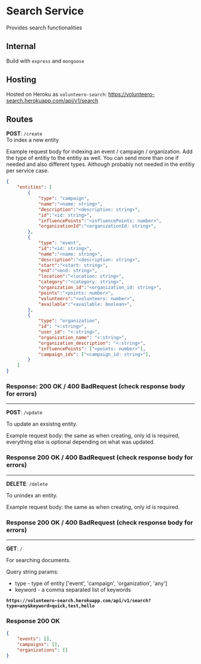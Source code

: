 # Search Service  
Provides search functionalities
## Internal  
Build with `express` and `mongoose`   
## Hosting  
Hosted on Heroku as `volunteero-search`: https://volunteero-search.herokuapp.com/api/v1/search
## Routes  

**POST**: ``/create``  
To index a new entity

Example request body for indexing an event / campaign / organization. Add the type of entitiy to the entitiy as well. You can send more than one if needed and also different types. Although probably not needed in the entitiy per service case.    
```json
{
	"entities": [
		{
			"type": "campaign",
			"name":"<name: string>",
			"description":"<description: string>",
			"id":"<id: string>",
			"influencePoints":"<influencePoints: number>",
			"organizationId":"<organizationId: string>",
		},
		{
			"type": "event",
			"id":"<id: string>",
			"name":"<name: string>",
			"description":"<description: string>",
			"start":"<start: string>",
			"end":"<end: string>",
			"location":"<location: string>",
			"category":"<category: string>",
			"organization_id":"<organization_id: string>",
			"points":"<points: number>",
			"volunteers":"<volunteers: number>",
			"available":"<available: boolean>",
		},
		{
			"type": "organization",
			"id": "<:string>",
			"user_id": "<:string>",
			"organization_name": "<:string>",
			"organization_description": "<:string>",
			"influencePoints": ["<points: number>"],
			"campaign_ids": ["<campaign_id: string>"],
		}
	]
}
``` 
### Response: 200 OK / 400 BadRequest (check response body for errors)

---

**POST**: ``/update``

To update an exsistng entity.

Example request body:  the same as when creating, only id is required, everything else is optional depending on what was updated.

### Response 200 OK / 400 BadRequest (check response body for errors)

---

**DELETE**: ``/delete``

To unindex an entity. 

Example request body: the same as when creating, only id is required.

### Response 200 OK / 400 BadRequest (check response body for errors)

---

**GET**: ``/``

For searching documents.

Query string params: 

* type - type of entity ['event', 'campaign', 'organization', 'any']
* keyword - a comma separated list of keywords <br>

**``https://volunteero-search.herokuapp.com/api/v1/search?type=any&keyword=quick,test,hello``**

### Response 200 OK
```json
{ 
	"events": [], 
	"campaigns": [], 
	"organizations": [] 
}
```